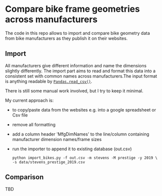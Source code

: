 # Compare bike frame geometries across manufacturers

The code in this repo allows to import and compare bike geometry data from bike
manufacturers as they publish it on their websites.

## Import

All manufacturers give different information and name the dimensions slightly
differently. The import part aims to read and format this data into a consistent
set with common names across manufacturers.The
input format is anything readable by
[``Pandas.read_csv()``](https://pandas.pydata.org/docs/reference/api/pandas.read_csv.html).

There is still some manual work involved, but I try to keep it minimal. 

My current approach is:

-  to copy/paste data from the websites e.g. into a google spreadsheet or Csv
   file
-  remove all formatting
-  add a column header 'MfgDimNames' to the line/column containing manufacturer
   dimension names/frame sizes
-  run the importer to append it to existing database (out.csv)

	```
   python import_bikes.py -f out.csv -m stevens -M prestige -y 2019 \
   -s data/stevens_prestige_2019.csv
   ```

## Comparison

TBD
